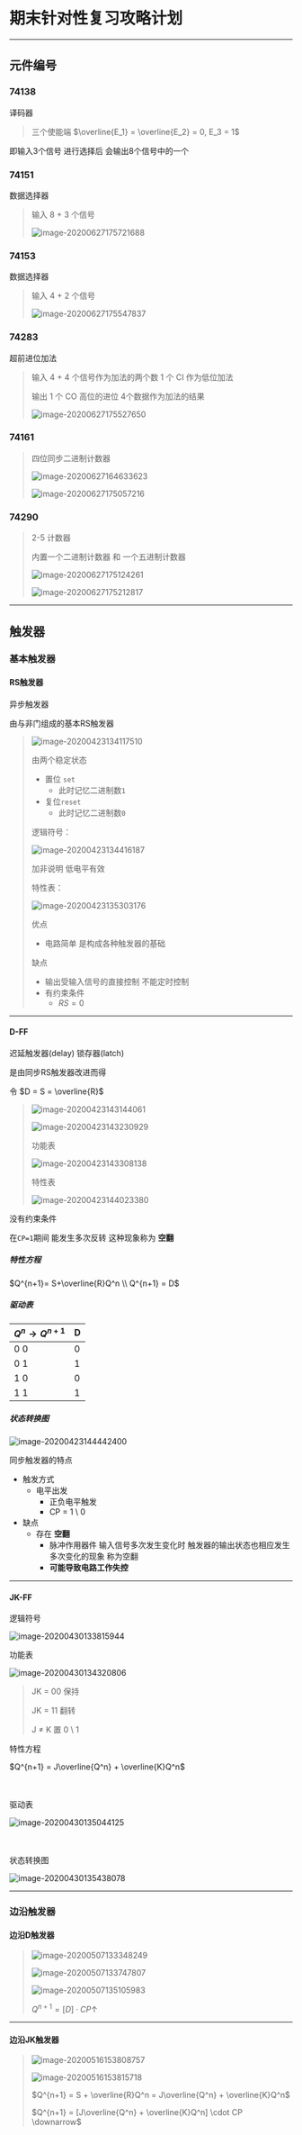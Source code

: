 # 期末针对性复习攻略计划

---

## 元件编号

### 74138

译码器

>  三个使能端 $\overline{E_1} = \overline{E_2} = 0, E_3 = 1$

即输入3个信号 进行选择后 会输出8个信号中的一个

### 74151

数据选择器

> 输入 8  + 3 个信号
>
> ![image-20200627175721688](期末特别计划_images/image-20200627175721688.png)	

### 74153

数据选择器

> 输入 4 + 2 个信号
>
> ![image-20200627175547837](期末特别计划_images/image-20200627175547837.png)

### 74283

超前进位加法

> 输入 4 + 4 个信号作为加法的两个数 1 个 CI 作为低位加法
>
> 输出 1 个 CO 高位的进位 4个数据作为加法的结果
>
> ![image-20200627175527650](期末特别计划_images/image-20200627175527650.png)

### 74161

> 四位同步二进制计数器
>
> ![image-20200627164633623](期末特别计划_images/image-20200627164633623.png)
>
> ![image-20200627175057216](期末特别计划_images/image-20200627175057216.png)

### 74290

> 2-5 计数器 
>
> 内置一个二进制计数器 和 一个五进制计数器
>
> ![image-20200627175124261](期末特别计划_images/image-20200627175124261.png)
>
> ![image-20200627175212817](期末特别计划_images/image-20200627175212817.png)



---

## 触发器



### 基本触发器



#### RS触发器

异步触发器

由与非门组成的基本RS触发器

> ![image-20200423134117510](期末特别计划_images/image-20200423134117510.png)
>
> 由两个稳定状态   
>
> - 置位 `set`
>   - 此时记忆二进制数`1`
> - 复位`reset`
>   - 此时记忆二进制数`0`
>
> 逻辑符号：
>
> ![image-20200423134416187](期末特别计划_images/image-20200423134416187.png)
>
> 加非说明 低电平有效
>
> 特性表：
>
> ![image-20200423135303176](期末特别计划_images/image-20200423135303176.png)
>
> 优点
>
> - 电路简单 是构成各种触发器的基础
>
> 缺点
>
> - 输出受输入信号的直接控制 不能定时控制
> - 有约束条件
>   - $RS = 0$

---



#### D-FF

迟延触发器(delay) 锁存器(latch)

是由同步RS触发器改进而得 

令 $D = S = \overline{R}$

> ![image-20200423143144061](期末特别计划_images/image-20200423143144061.png)
>
> ![image-20200423143230929](期末特别计划_images/image-20200423143230929.png)
>
> 功能表
>
> ![image-20200423143308138](期末特别计划_images/image-20200423143308138.png)
>
> 特性表
>
> ![image-20200423144023380](期末特别计划_images/image-20200423144023380.png)

没有约束条件

在`CP=1`期间 能发生多次反转 这种现象称为 **空翻**

##### 特性方程

$Q^{n+1}= S+\overline{R}Q^n \\ Q^{n+1} = D$

##### 驱动表

| $Q^n \rightarrow Q^{n+1}$ | D    |
| ------------------------- | ---- |
| 0 0                       | 0    |
| 0 1                       | 1    |
| 1 0                       | 0    |
| 1 1                       | 1    |

##### 状态转换图

![image-20200423144442400](期末特别计划_images/image-20200423144442400.png)

同步触发器的特点

- 触发方式
  - 电平出发
    - 正负电平触发
    - CP = 1 \ 0 
- 缺点
  - 存在 **空翻**
    - 脉冲作用器件 输入信号多次发生变化时 触发器的输出状态也相应发生多次变化的现象 称为空翻
    - **可能导致电路工作失控**



---

#### JK-FF

逻辑符号

![image-20200430133815944](期末特别计划_images/image-20200430133815944.png)

功能表

![image-20200430134320806](期末特别计划_images/image-20200430134320806.png)

> JK = 00 保持
>
> JK = 11 翻转
>
> J $\neq$ K 置 0 \ 1

特性方程

$Q^{n+1} = J\overline{Q^n} + \overline{K}Q^n$

　

驱动表

![image-20200430135044125](期末特别计划_images/image-20200430135044125.png)

　

状态转换图

![image-20200430135438078](期末特别计划_images/image-20200430135438078.png)



----

### 边沿触发器

#### 边沿D触发器

> ![image-20200507133348249](期末特别计划_images/image-20200507133348249.png)
>
> ![image-20200507133747807](期末特别计划_images/image-20200507133747807-1593245925159.png)
>
> ![image-20200507135105983](期末特别计划_images/image-20200507135105983-1593245925159.png)		 
>
> $Q^{n+1} = [D] \cdot CP \uparrow$



---

#### 边沿JK触发器

> ![image-20200516153808757](期末特别计划_images/image-20200516153808757.png)
>
> ![image-20200516153815718](期末特别计划_images/image-20200516153815718.png)
>
> $Q^{n+1} = S + \overline{R}Q^n  = J\overline{Q^n} + \overline{K}Q^n$
>
> $Q^{n+1} = [J\overline{Q^n} + \overline{K}Q^n] \cdot CP \downarrow$

